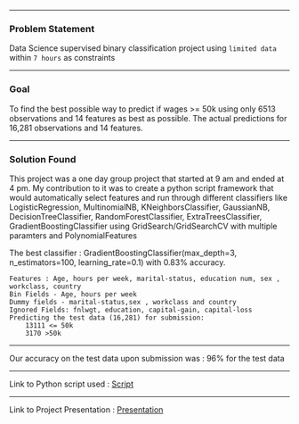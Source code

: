 
---
### Problem Statement

Data Science supervised binary classification project using `limited data` within  `7 hours` as constraints 

---
### Goal

To find the best possible way to predict  if wages >= 50k using only 6513 observations and 14 features as best as possible. 
The actual predictions for 16,281 observations and 14 features.

---

### Solution Found

This project was a one day group project that started at 9 am and ended at 4 pm. My contribution to it was to create a python script framework that would automatically select features and run through different classifiers like 
LogisticRegression,  MultinomialNB, KNeighborsClassifier, GaussianNB, DecisionTreeClassifier, RandomForestClassifier, ExtraTreesClassifier, GradientBoostingClassifier using 
GridSearch/GridSearchCV with multiple paramters and PolynomialFeatures

The best classifier : GradientBoostingClassifier(max_depth=3, n_estimators=100,
learning_rate=0.1) with 0.83% accuracy.

    Features : Age, hours per week, marital-status, education num, sex , workclass, country
    Bin Fields - Age, hours per week
    Dummy fields - marital-status,sex , workclass and country
    Ignored Fields: fnlwgt, education, capital-gain, capital-loss
    Predicting the test data (16,281) for submission:
        13111 <= 50k
        3170 >50k

---
Our accuracy on the test data upon submission was : 96% for the test data

___

Link to Python script used : [Script](python_codes/classification_framework.py)

---

Link to Project Presentation : [Presentation](Hackthon%20Supervised%20binary%20classification%20project.pdf)

